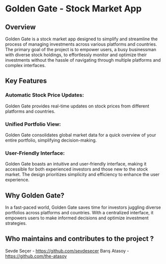 # Golden Gate - Stock Market App
## Overview
Golden Gate is a stock market app designed to simplify and streamline the process of managing investments across various platforms and countries.
The primary goal of the project is to empower users, a busy businessman with diverse stock holdings, to effortlessly monitor and optimize their investments without the hassle of navigating through multiple platforms and complex interfaces.

## Key Features

### Automatic Stock Price Updates: <br/>
Golden Gate provides real-time updates on stock prices from different platforms and countries.

### Unified Portfolio View: <br/>
Golden Gate consolidates global market data for a quick overview of your entire portfolio, simplifying decision-making.

### User-Friendly Interface: <br/>
Golden Gate boasts an intuitive and user-friendly interface, making it accessible for both experienced investors and those new to the stock market. The design prioritizes simplicity and efficiency to enhance the user experience.

## Why Golden Gate?
In a fast-paced world, Golden Gate saves time for investors juggling diverse portfolios across platforms and countries. With a centralized interface, it empowers users to make informed decisions and optimize investment strategies.

## Who maintains and contributes to the project ?
Sevde Seçer - https://github.com/sevdesecer
Barış Atasoy - https://github.com/the-atasoy
